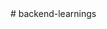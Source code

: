 <!-- # Learning Backend from Hitesh Bhai

Following Chai-Backend

Remember this
![alt text](image.png)

memo mein sabh kuch hota hai jo companies mein hota hai

startups mein nhi hota hai generally

mongoose aggreate query ko run karenge

package name mongoose aggregate paginate -v2 -->#   b a c k e n d - l e a r n i n g s  
 